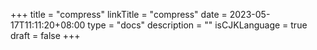 +++
title = "compress"
linkTitle = "compress"
date = 2023-05-17T11:11:20+08:00
type = "docs"
description = ""
isCJKLanguage = true
draft = false
+++